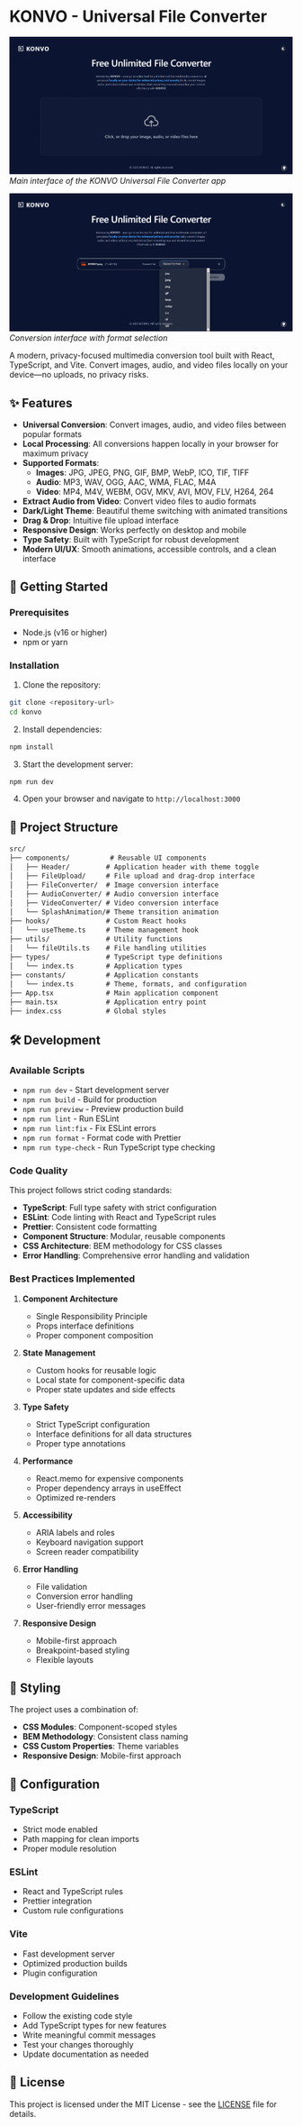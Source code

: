 # KONVO - Universal File Converter

![KONVO Screenshot](src/assets/screenshot.png)
*Main interface of the KONVO Universal File Converter app*

![KONVO Conversion Screenshot](src/assets/screenshot2.png)
*Conversion interface with format selection*

A modern, privacy-focused multimedia conversion tool built with React, TypeScript, and Vite. Convert images, audio, and video files locally on your device—no uploads, no privacy risks.

## ✨ Features

- **Universal Conversion**: Convert images, audio, and video files between popular formats
- **Local Processing**: All conversions happen locally in your browser for maximum privacy
- **Supported Formats**:
  - **Images**: JPG, JPEG, PNG, GIF, BMP, WebP, ICO, TIF, TIFF
  - **Audio**: MP3, WAV, OGG, AAC, WMA, FLAC, M4A
  - **Video**: MP4, M4V, WEBM, OGV, MKV, AVI, MOV, FLV, H264, 264
- **Extract Audio from Video**: Convert video files to audio formats
- **Dark/Light Theme**: Beautiful theme switching with animated transitions
- **Drag & Drop**: Intuitive file upload interface
- **Responsive Design**: Works perfectly on desktop and mobile
- **Type Safety**: Built with TypeScript for robust development
- **Modern UI/UX**: Smooth animations, accessible controls, and a clean interface

## 🚀 Getting Started

### Prerequisites

- Node.js (v16 or higher)
- npm or yarn

### Installation

1. Clone the repository:
```bash
git clone <repository-url>
cd konvo
```

2. Install dependencies:
```bash
npm install
```

3. Start the development server:
```bash
npm run dev
```

4. Open your browser and navigate to `http://localhost:3000`

## 📁 Project Structure

```
src/
├── components/          # Reusable UI components
│   ├── Header/         # Application header with theme toggle
│   ├── FileUpload/     # File upload and drag-drop interface
│   ├── FileConverter/  # Image conversion interface
│   ├── AudioConverter/ # Audio conversion interface
│   ├── VideoConverter/ # Video conversion interface
│   └── SplashAnimation/# Theme transition animation
├── hooks/              # Custom React hooks
│   └── useTheme.ts     # Theme management hook
├── utils/              # Utility functions
│   └── fileUtils.ts    # File handling utilities
├── types/              # TypeScript type definitions
│   └── index.ts        # Application types
├── constants/          # Application constants
│   └── index.ts        # Theme, formats, and configuration
├── App.tsx             # Main application component
├── main.tsx            # Application entry point
├── index.css           # Global styles
```

## 🛠️ Development

### Available Scripts

- `npm run dev` - Start development server
- `npm run build` - Build for production
- `npm run preview` - Preview production build
- `npm run lint` - Run ESLint
- `npm run lint:fix` - Fix ESLint errors
- `npm run format` - Format code with Prettier
- `npm run type-check` - Run TypeScript type checking

### Code Quality

This project follows strict coding standards:

- **TypeScript**: Full type safety with strict configuration
- **ESLint**: Code linting with React and TypeScript rules
- **Prettier**: Consistent code formatting
- **Component Structure**: Modular, reusable components
- **CSS Architecture**: BEM methodology for CSS classes
- **Error Handling**: Comprehensive error handling and validation

### Best Practices Implemented

1. **Component Architecture**
   - Single Responsibility Principle
   - Props interface definitions
   - Proper component composition

2. **State Management**
   - Custom hooks for reusable logic
   - Local state for component-specific data
   - Proper state updates and side effects

3. **Type Safety**
   - Strict TypeScript configuration
   - Interface definitions for all data structures
   - Proper type annotations

4. **Performance**
   - React.memo for expensive components
   - Proper dependency arrays in useEffect
   - Optimized re-renders

5. **Accessibility**
   - ARIA labels and roles
   - Keyboard navigation support
   - Screen reader compatibility

6. **Error Handling**
   - File validation
   - Conversion error handling
   - User-friendly error messages

7. **Responsive Design**
   - Mobile-first approach
   - Breakpoint-based styling
   - Flexible layouts

## 🎨 Styling

The project uses a combination of:
- **CSS Modules**: Component-scoped styles
- **BEM Methodology**: Consistent class naming
- **CSS Custom Properties**: Theme variables
- **Responsive Design**: Mobile-first approach

## 🔧 Configuration

### TypeScript
- Strict mode enabled
- Path mapping for clean imports
- Proper module resolution

### ESLint
- React and TypeScript rules
- Prettier integration
- Custom rule configurations

### Vite
- Fast development server
- Optimized production builds
- Plugin configuration


### Development Guidelines

- Follow the existing code style
- Add TypeScript types for new features
- Write meaningful commit messages
- Test your changes thoroughly
- Update documentation as needed

## 📄 License

This project is licensed under the MIT License - see the [LICENSE](LICENSE) file for details.


